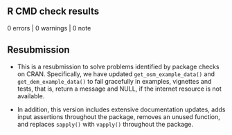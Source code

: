 ## R CMD check results

0 errors | 0 warnings | 0 note

## Resubmission

* This is a resubmission to solve problems identified by package checks on CRAN.
Specifically, we have updated `get_osm_example_data()` and
`get_dem_example_data()` to fail gracefully in examples, vignettes and tests,
that is, return a message and NULL, if the internet resource is not available.

* In addition, this version includes extensive documentation updates, adds input
assertions throughout the package, removes an unused function, and replaces
`sapply()` with `vapply()` throughout the package.
